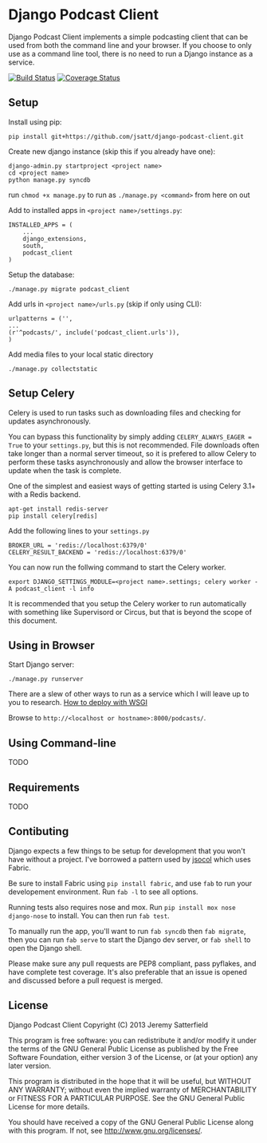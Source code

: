 Django Podcast Client
=====================
Django Podcast Client implements a simple podcasting client that can be used
from both the command line and your browser. If you choose to only use as a
command line tool, there is no need to run a Django instance as a service.

[![Build Status](https://travis-ci.org/jsatt/django-podcast-client.png?branch=master)](https://travis-ci.org/jsatt/django-podcast-client)
[![Coverage Status](https://coveralls.io/repos/jsatt/django-podcast-client/badge.png)](https://coveralls.io/r/jsatt/django-podcast-client)

Setup
-----
Install using pip:

    pip install git+https://github.com/jsatt/django-podcast-client.git

Create new django instance (skip this if you already have one):

    django-admin.py startproject <project name>
    cd <project name>
    python manage.py syncdb

run `chmod +x manage.py` to run as `./manage.py <command>` from here on out

Add to installed apps in `<project name>/settings.py`:

    INSTALLED_APPS = (
        ...
        django_extensions,
        south,
        podcast_client
    )

Setup the database:

    ./manage.py migrate podcast_client

Add urls in `<project name>/urls.py` (skip if only using CLI):

    urlpatterns = ('',
    ...
    (r'^podcasts/', include('podcast_client.urls')),
    )

Add media files to your local static directory

    ./manage.py collectstatic

Setup Celery
------------
Celery is used to run tasks such as downloading files and checking for updates asynchronously.

You can bypass this functionality by simply adding `CELERY_ALWAYS_EAGER = True` to your `settings.py`, but this is not recommended. File downloads often take longer than a normal server timeout, so it is prefered to allow Celery to perform these tasks asynchronously and allow the browser interface to update when the task is complete.

One of the simplest and easiest ways of getting started is using Celery 3.1+ with a Redis backend.

    apt-get install redis-server
    pip install celery[redis]

Add the following lines to your `settings.py`

    BROKER_URL = 'redis://localhost:6379/0'
    CELERY_RESULT_BACKEND = 'redis://localhost:6379/0'

You can now run the follwing command to start the Celery worker.

    export DJANGO_SETTINGS_MODULE=<project name>.settings; celery worker -A podcast_client -l info

It is recommended that you setup the Celery worker to run automatically with something like Supervisord or Circus, but that is beyond the scope of this document.

Using in Browser
----------------
Start Django server:

    ./manage.py runserver

There are a slew of other ways to run as a service which I will leave up to you
to research.
[How to deploy with WSGI](https://docs.djangoproject.com/en/dev/howto/deployment/wsgi/)

Browse to `http://<localhost or hostname>:8000/podcasts/`.

Using Command-line
------------------
TODO

Requirements
------------
TODO

Contibuting
-----------
Django expects a few things to be setup for development that you won't have
without a project.  I've borrowed a pattern used by
[jsocol](https://github.com/jsocol) which uses Fabric.

Be sure to install Fabric using `pip install fabric`, and use `fab` to run your
developement environment. Run `fab -l` to see all options.

Running tests also requires nose and mox. Run
`pip install mox nose django-nose` to install. You can then run `fab test`.

To manually run the app, you'll want to run `fab syncdb` then `fab migrate`,
then you can run `fab serve` to start the Django dev server, or `fab shell` to
open the Django shell.

Please make sure any pull requests are PEP8 compliant, pass pyflakes, and have
complete test coverage. It's also preferable that an issue is opened and
discussed before a pull request is merged.

License
-------

Django Podcast Client
Copyright (C) 2013 Jeremy Satterfield

This program is free software: you can redistribute it and/or modify
it under the terms of the GNU General Public License as published by
the Free Software Foundation, either version 3 of the License, or
(at your option) any later version.

This program is distributed in the hope that it will be useful,
but WITHOUT ANY WARRANTY; without even the implied warranty of
MERCHANTABILITY or FITNESS FOR A PARTICULAR PURPOSE.  See the
GNU General Public License for more details.

You should have received a copy of the GNU General Public License
along with this program.  If not, see <http://www.gnu.org/licenses/>.
